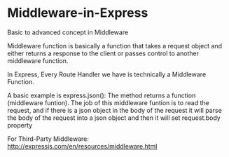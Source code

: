 # Middleware-in-Express
Basic to advanced concept in Middleware

Middleware function is basically a function that takes a request object and either returns a response to the client or passes control to another middleware function.

In Express, Every Route Handler we have is technically a Middleware Function.

A basic example is express.json():
The method returns a function (middleware funtion). The job of this middleware funtion is to read the request, and if there is a json object in the body of the request it will parse the body of the request into a json object and then it will set request.body property

For Third-Party Middleware:
http://expressjs.com/en/resources/middleware.html
